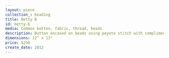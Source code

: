 ```yaml
---
layout: piece
collection_: beading
title: Betty B
id: betty-b
media: Common button, fabric, thread, beads
description: Button encased on beads using peyote stitch with complimentary quilted fabric matted in a glassed maple frame 2" in depth.
dimensions: 12" x 13"
price: $250
create_date: 2012
---
```

